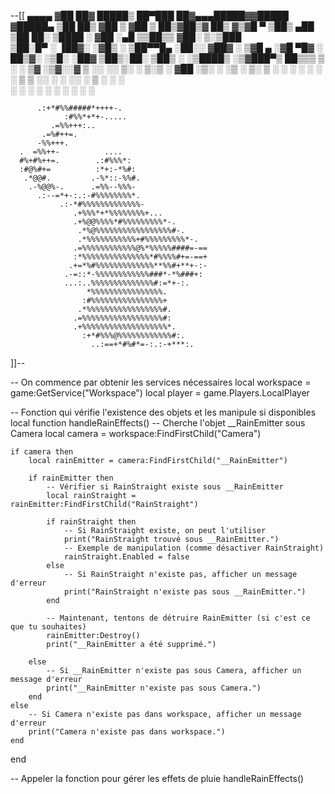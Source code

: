 --[[
 ▄▄▄▄   ▓██   ██▓     █████▒ ██▀███   ██▓▄▄▄█████▓▓█████ 
▓█████▄  ▒██  ██▒   ▓██   ▒ ▓██ ▒ ██▒▓██▒▓  ██▒ ▓▒▓█   ▀ 
▒██▒ ▄██  ▒██ ██░   ▒████ ░ ▓██ ░▄█ ▒▒██▒▒ ▓██░ ▒░▒███   
▒██░█▀    ░ ▐██▓░   ░▓█▒  ░ ▒██▀▀█▄  ░██░░ ▓██▓ ░ ▒▓█  ▄ 
░▓█  ▀█▓  ░ ██▒▓░   ░▒█░    ░██▓ ▒██▒░██░  ▒██▒ ░ ░▒████▒
░▒▓███▀▒   ██▒▒▒     ▒ ░    ░ ▒▓ ░▒▓░░▓    ▒ ░░   ░░ ▒░ ░
▒░▒   ░  ▓██ ░▒░     ░        ░▒ ░ ▒░ ▒ ░    ░     ░ ░  ░
 ░    ░  ▒ ▒ ░░      ░ ░      ░░   ░  ▒ ░  ░         ░   
 ░       ░ ░                   ░      ░              ░  ░
      ░  ░ ░                                              

          .:+*#%%#####*++++-.
                :#%%*+*+-.....
             .=%%+++:..
           .=%#++=.
          -%%+++.
      .  =%%++-          ....
      #%+#%++=.        .:#%%%*:
      :#@%#+=          :*+:-*%#:
       .*@@#.         .-%*::-%%#.
        .-%@@%-.      .=%%--%%%-   
          .:--=*+-:.:-#%%%%%%%%*.                      
               .:-*#%%%%%%%%%%%%%-                     
                  .+%%%*+*%%%%%%%%+...                 
                  .+%@@%%%%*#%%%%%%%%%*-.              
                   .*%@%%%%%%%%%%%%%%%%%#-.            
                   .*%%%%%%%%%%%+#%%%%%%%%%*-.         
                  .=%%%%%%%%%%%%@%*%%%%%####=-==
                  :*%%%%%%%%%%%%%%%*#%%%%#+=-==+
                 .+=*%#%%%%%%%%%%%%%**%%#+**+-:-
                .-=::*-%%%%%%%%%%%%###*-*%###+:
                ...:..%%%%%%%%%%%%%%#:=*+-:.
                     *%%%%%%%%%%%%%%%%.
                    :#%%%%%%%%%%%%%%%%+
                   .*%%%%%%%%%%%%%%%%%#.
                  .=%%%%%%%%%%%%%%%%%%#:
                  .+%%%%%%%%%%%%%%%%%%%*.
                    :+*#%%%@%%%%%%%%%%%%#:.
                      ..:==+*#%#*=-:.:-+***:.

]]--

-- On commence par obtenir les services nécessaires
local workspace = game:GetService("Workspace")
local player = game.Players.LocalPlayer

-- Fonction qui vérifie l'existence des objets et les manipule si disponibles
local function handleRainEffects()
    -- Cherche l'objet __RainEmitter sous Camera
    local camera = workspace:FindFirstChild("Camera")
    
    if camera then
        local rainEmitter = camera:FindFirstChild("__RainEmitter")
        
        if rainEmitter then
            -- Vérifier si RainStraight existe sous __RainEmitter
            local rainStraight = rainEmitter:FindFirstChild("RainStraight")
            
            if rainStraight then
                -- Si RainStraight existe, on peut l'utiliser
                print("RainStraight trouvé sous __RainEmitter.")
                -- Exemple de manipulation (comme désactiver RainStraight)
                rainStraight.Enabled = false
            else
                -- Si RainStraight n'existe pas, afficher un message d'erreur
                print("RainStraight n'existe pas sous __RainEmitter.")
            end
            
            -- Maintenant, tentons de détruire RainEmitter (si c'est ce que tu souhaites)
            rainEmitter:Destroy()
            print("__RainEmitter a été supprimé.")
            
        else
            -- Si __RainEmitter n'existe pas sous Camera, afficher un message d'erreur
            print("__RainEmitter n'existe pas sous Camera.")
        end
    else
        -- Si Camera n'existe pas dans workspace, afficher un message d'erreur
        print("Camera n'existe pas dans workspace.")
    end
end

-- Appeler la fonction pour gérer les effets de pluie
handleRainEffects()


